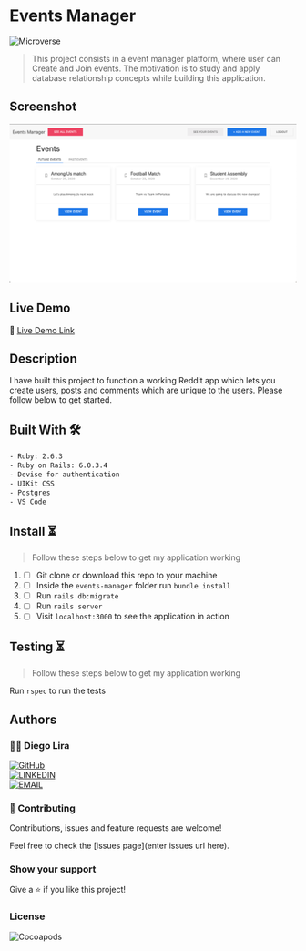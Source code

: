 # Events Manager
![Microverse](https://img.shields.io/badge/-Microverse-6F23FF?style=for-the-badge)

> This project consists in a event manager platform, where user can Create and Join events. The motivation is to study and apply database relationship concepts while building this application.

## Screenshot

![image](screenshot.png)

## Live Demo

🔗 [Live Demo Link](https://events-manager-microverse.herokuapp.com/)

## Description

I have built this project to function a working Reddit app which lets you create users, posts and comments which are unique to the users. Please follow below to get started.

## Built With 🛠
```
- Ruby: 2.6.3
- Ruby on Rails: 6.0.3.4
- Devise for authentication
- UIKit CSS
- Postgres
- VS Code
```

## Install ⏳

> Follow these steps below to get my application working

1. - [ ] Git clone or download this repo to your machine
2. - [ ] Inside the `events-manager` folder run `bundle install`
2. - [ ] Run `rails db:migrate`
3. - [ ] Run `rails server`
4. - [ ] Visit `localhost:3000` to see the application in action

## Testing ⏳

> Follow these steps below to get my application working

Run `rspec` to run the tests

## Authors

### 👨‍💻 Diego Lira
[![GitHub](https://img.shields.io/badge/-GitHub-000?style=for-the-badge&logo=GitHub&logoColor=white)](https://github.com/lirad) <br>
[![LINKEDIN](https://img.shields.io/badge/-LINKEDIN-0077B5?style=for-the-badge&logo=Linkedin&logoColor=white)](https://www.linkedin.com/in/diegoalira/) <br>
[![EMAIL](https://img.shields.io/badge/-EMAIL-D14836?style=for-the-badge&logo=Mail.Ru&logoColor=white)](mailto:diegoalira@gmail.com) <br>


### 🤝 Contributing

Contributions, issues and feature requests are welcome!

Feel free to check the [issues page](enter issues url here).

### Show your support

Give a ⭐️ if you like this project!

### License

![Cocoapods](https://img.shields.io/cocoapods/l/AFNetworking?color=red&style=for-the-badge)
